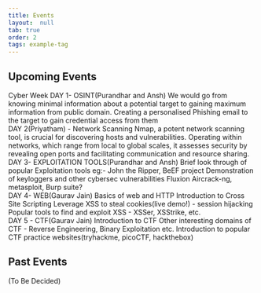 ```yaml
---
title: Events
layout:  null
tab: true
order: 2
tags: example-tag
---
```

## Upcoming Events
Cyber Week
DAY 1- OSINT(Purandhar and Ansh)
We would go from knowing minimal information about a potential target to gaining maximum information from public domain.
Creating a personalised Phishing email to the target to gain credential access from them </br>
DAY 2(Priyatham) - Network Scanning
Nmap, a potent network scanning tool, is crucial for discovering hosts and vulnerabilities. Operating within networks, which range from local to global scales, it assesses security by revealing open ports and facilitating communication and resource sharing.</br>
DAY 3- EXPLOITATION TOOLS(Purandhar and Ansh)
Brief look through of popular Exploitation tools eg:- John the Ripper, BeEF project
Demonstration of keyloggers and other cybersec vulnerabilities
Fluxion
Aircrack-ng, metasploit, 
Burp suite?</br>
DAY 4- WEB(Gaurav Jain)
Basics of web and HTTP
Introduction to Cross Site Scripting
Leverage XSS to steal cookies(live demo!) - session hijacking
Popular tools to find and exploit XSS - XSSer, XSStrike, etc.</br>
DAY 5 - CTF(Gaurav Jain)
Introduction to CTF
Other interesting domains of CTF - Reverse Engineering, Binary Exploitation etc.
Introduction to popular CTF practice websites(tryhackme, picoCTF, hackthebox)
</br>
## Past Events

(To Be Decided)
